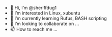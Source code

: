 - 👋 Hi, I’m @sheriffdug1
- 👀 I’m interested in Linux, xubuntu
- 🌱 I’m currently learning Rufus, BASH scripting
- 💞️ I’m looking to collaborate on ...
- 📫 How to reach me ...

<!---
sheriffdug1/sheriffdug1 is a ✨ special ✨ repository because its `README.md` (this file) appears on your GitHub profile.
You can click the Preview link to take a look at your changes.
--->
